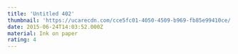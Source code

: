 ```yaml
---
title: 'Untitled 402'
thumbnail: 'https://ucarecdn.com/cce5fc01-4050-4509-b969-fb85e99410ce/'
date: 2015-06-24T14:03:52.000Z
material: Ink on paper
rating: 4
---
```


